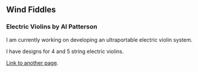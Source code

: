 ## Wind Fiddles

### Electric Violins by Al Patterson

I am currently working on developing an ultraportable electric violin system.

I have designs for 4 and 5 string electric violins. 

[Link to another page](./another-page.html).

<!--
**windfiddles/windfiddles** is a ✨ _special_ ✨ repository because its `README.md` (this file) appears on your GitHub profile.

Here are some ideas to get you started:

- 🔭 I’m currently working on ...
- 🌱 I’m currently learning ...
- 👯 I’m looking to collaborate on ...
- 🤔 I’m looking for help with ...
- 💬 Ask me about ...
- 📫 How to reach me: ...
- 😄 Pronouns: ...
- ⚡ Fun fact: ...
-->
